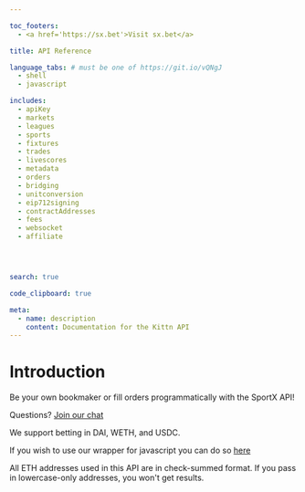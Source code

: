 ```yaml
---

toc_footers:
  - <a href='https://sx.bet'>Visit sx.bet</a>

title: API Reference

language_tabs: # must be one of https://git.io/vQNgJ
  - shell
  - javascript

includes:
  - apiKey
  - markets
  - leagues
  - sports
  - fixtures
  - trades
  - livescores
  - metadata
  - orders
  - bridging
  - unitconversion
  - eip712signing
  - contractAddresses
  - fees
  - websocket
  - affiliate




search: true

code_clipboard: true

meta:
  - name: description
    content: Documentation for the Kittn API
---
```


# Introduction

Be your own bookmaker or fill orders programmatically with the SportX API!

Questions? [Join our chat](https://discord.gg/xXUynCX)

We support betting in DAI, WETH, and USDC.

If you wish to use our wrapper for javascript you can do so [here](https://github.com/sportx-bet/sportx-js)

<aside class="notice">
All ETH addresses used in this API are in check-summed format. If you pass in lowercase-only addresses, you won't get results.
</aside>






